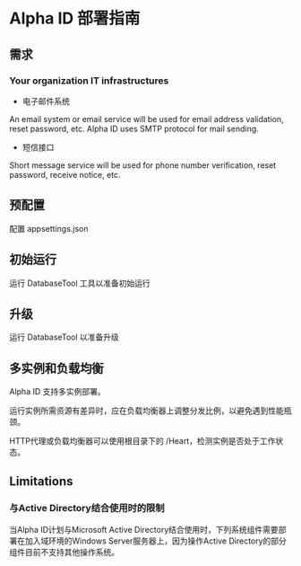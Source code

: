 # Alpha ID 部署指南

## 需求

### Your organization IT infrastructures

* 电子邮件系统

An email system or email service will be used for email address validation, reset password, etc. Alpha ID uses SMTP protocol for mail sending.

* 短信接口

Short message service will be used for phone number verification, reset password, receive notice, etc.

## 预配置

配置 appsettings.json

## 初始运行

运行 DatabaseTool 工具以准备初始运行

## 升级

运行 DatabaseTool 以准备升级


## 多实例和负载均衡

Alpha ID 支持多实例部署。

运行实例所需资源有差异时，应在负载均衡器上调整分发比例，以避免遇到性能瓶颈。

HTTP代理或负载均衡器可以使用根目录下的 /Heart，检测实例是否处于工作状态。

## Limitations

### 与Active Directory结合使用时的限制

当Alpha ID计划与Microsoft Active Directory结合使用时，下列系统组件需要部署在加入域环境的Windows Server服务器上，因为操作Active Directory的部分组件目前不支持其他操作系统。